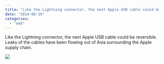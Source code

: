 ```yaml
---
title: "Like the Lightning connector, the next Apple USB cable could be reversible. Leak..."
date: "2014-08-19"
categories: 
  - "web"
---
```


Like the Lightning connector, the next Apple USB cable could be reversible. Leaks of the cables have been flowing out of Asia surrounding the Apple supply chain.  
  
[![](https://fbcdn-sphotos-f-a.akamaihd.net/hphotos-ak-xfp1/v/t1.0-9/s130x130/1623621_825121494178296_8910249811633775638_n.jpg?oh=fc1187ff69b5c9a2b0467be7ef8890b8&oe=5497FB7F&__gda__=1419388941_dbd849730a981a820f8ffa78da4db51c)](http://www.facebook.com/iCosmoGeek/photos/a.634427076581073.1073741826.132336730123446/825121494178296/?type=1&relevant_count=1)
